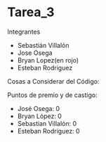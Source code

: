 # Tarea_3
Integrantes
- Sebastián Villalón
- Jose Osega
- Bryan Lopez(en rojo)
- Esteban Rodriguez

Cosas a Considerar del Código:

Puntos de premio y de castigo:

- José Osega: 0
- Bryan López: 0
- Sebastian Villalón: 0
- Esteban Rodriguez: 0
